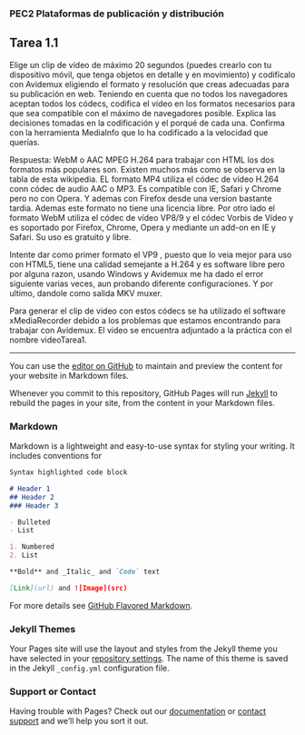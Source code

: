 ### PEC2 Plataformas de publicación y distribución

## Tarea 1.1
Elige un clip de vídeo de máximo 20 segundos (puedes crearlo con tu dispositivo móvil, que tenga objetos en detalle y en movimiento) y codifícalo con Avidemux eligiendo el formato y resolución que creas adecuadas para su publicación en web. Teniendo en cuenta que no todos los navegadores aceptan todos los códecs, codifica el vídeo en los formatos necesarios para que sea compatible con el máximo de navegadores posible. Explica las decisiones tomadas en la codificación y el porqué de cada una. Confirma con la herramienta MediaInfo que lo ha codificado a la velocidad que querías.


Respuesta: WebM o AAC MPEG H.264 para trabajar con HTML los dos formatos más populares son. Existen muchos más como se observa en la tabla de esta wikipedia. 
EL formato MP4 utiliza el códec de vídeo H.264 conn códec de audio AAC o MP3. Es compatible con IE, Safari y Chrome pero no con Opera. Y ademas con Firefox desde una version bastante tardia. Ademas este formato no tiene una licencia libre. Por otro lado el formato WebM utiliza el códec de vídeo VP8/9 y el códec Vorbis de Vídeo y es soportado por Firefox, Chrome, Opera y mediante un add-on en IE y Safari. Su uso es gratuito y libre.

Intente dar como primer formato el VP9 , puesto que lo veia mejor para uso con HTML5, tiene una calidad semejante a H.264 y es software libre pero por alguna razon, usando Windows y Avidemux me ha dado el error siguiente varias veces, aun probando diferente configuraciones. Y por ultimo, dandole como salida MKV muxer.

Para generar el clip de video con estos códecs se ha utilizado el software xMediaRecorder debido a los problemas que estamos encontrando para trabajar con Avidemux. El video se encuentra adjuntado a la práctica con el nombre videoTarea1.








---------------

You can use the [editor on GitHub](https://github.com/Daleman2/UOC_PEC2_Publi/edit/gh-pages/index.md) to maintain and preview the content for your website in Markdown files.

Whenever you commit to this repository, GitHub Pages will run [Jekyll](https://jekyllrb.com/) to rebuild the pages in your site, from the content in your Markdown files.

### Markdown

Markdown is a lightweight and easy-to-use syntax for styling your writing. It includes conventions for

```markdown
Syntax highlighted code block

# Header 1
## Header 2
### Header 3

- Bulleted
- List

1. Numbered
2. List

**Bold** and _Italic_ and `Code` text

[Link](url) and ![Image](src)
```

For more details see [GitHub Flavored Markdown](https://guides.github.com/features/mastering-markdown/).

### Jekyll Themes

Your Pages site will use the layout and styles from the Jekyll theme you have selected in your [repository settings](https://github.com/Daleman2/UOC_PEC2_Publi/settings/pages). The name of this theme is saved in the Jekyll `_config.yml` configuration file.

### Support or Contact

Having trouble with Pages? Check out our [documentation](https://docs.github.com/categories/github-pages-basics/) or [contact support](https://support.github.com/contact) and we’ll help you sort it out.
